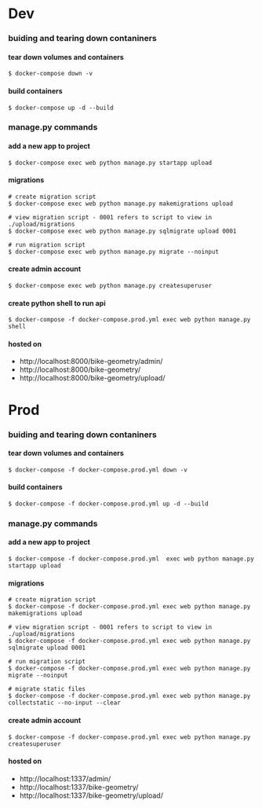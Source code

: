 

# Dev

### buiding and tearing down contaniners

#### tear down volumes and containers
```
$ docker-compose down -v
```

#### build containers
```
$ docker-compose up -d --build
```

### manage.py commands

#### add a new app to project
```
$ docker-compose exec web python manage.py startapp upload
```

#### migrations
```
# create migration script
$ docker-compose exec web python manage.py makemigrations upload

# view migration script - 0001 refers to script to view in ./upload/migrations
$ docker-compose exec web python manage.py sqlmigrate upload 0001

# run migration script
$ docker-compose exec web python manage.py migrate --noinput
```

#### create admin account
```
$ docker-compose exec web python manage.py createsuperuser
```

#### create python shell to run api
```
$ docker-compose -f docker-compose.prod.yml exec web python manage.py shell
```

#### hosted on
- http://localhost:8000/bike-geometry/admin/
- http://localhost:8000/bike-geometry/
- http://localhost:8000/bike-geometry/upload/  
  


  
  
  
# Prod

### buiding and tearing down contaniners

#### tear down volumes and containers
```
$ docker-compose -f docker-compose.prod.yml down -v
```

#### build containers
```
$ docker-compose -f docker-compose.prod.yml up -d --build
```

### manage.py commands

#### add a new app to project
```
$ docker-compose -f docker-compose.prod.yml  exec web python manage.py startapp upload
```

#### migrations
```
# create migration script
$ docker-compose -f docker-compose.prod.yml exec web python manage.py makemigrations upload

# view migration script - 0001 refers to script to view in ./upload/migrations
$ docker-compose -f docker-compose.prod.yml exec web python manage.py sqlmigrate upload 0001

# run migration script
$ docker-compose -f docker-compose.prod.yml exec web python manage.py migrate --noinput

# migrate static files
$ docker-compose -f docker-compose.prod.yml exec web python manage.py collectstatic --no-input --clear
```

#### create admin account
```
$ docker-compose -f docker-compose.prod.yml exec web python manage.py createsuperuser
```

#### hosted on
- http://localhost:1337/admin/
- http://localhost:1337/bike-geometry/
- http://localhost:1337/bike-geometry/upload/
